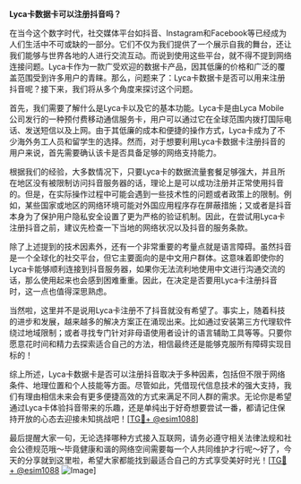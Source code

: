 **Lyca卡数据卡可以注册抖音吗？**

在当今这个数字时代，社交媒体平台如抖音、Instagram和Facebook等已经成为人们生活中不可或缺的一部分。它们不仅为我们提供了一个展示自我的舞台，还让我们能够与世界各地的人进行交流互动。而说到使用这些平台，就不得不提到网络连接问题。Lyca卡作为一款广受欢迎的数据卡产品，因其低廉的价格和广泛的覆盖范围受到许多用户的青睐。那么，问题来了：Lyca卡数据卡是否可以用来注册抖音呢？接下来，我们将从多个角度来探讨这个问题。

首先，我们需要了解什么是Lyca卡以及它的基本功能。Lyca卡是由Lyca Mobile公司发行的一种预付费移动通信服务卡，用户可以通过它在全球范围内拨打国际电话、发送短信以及上网。由于其低廉的成本和便捷的操作方式，Lyca卡成为了不少海外务工人员和留学生的选择。然而，对于想要利用Lyca卡数据卡注册抖音的用户来说，首先需要确认该卡是否具备足够的网络支持能力。

根据我们的经验，大多数情况下，只要Lyca卡的数据流量套餐足够强大，并且所在地区没有被限制访问抖音服务器的话，理论上是可以成功注册并正常使用抖音的。但是，在实际操作过程中可能会遇到一些技术性的问题或者政策上的限制。例如，某些国家或地区的网络环境可能对外国应用程序存在屏蔽措施；又或者是抖音本身为了保护用户隐私安全设置了更为严格的验证机制。因此，在尝试用Lyca卡注册抖音之前，建议先检查一下当地的网络状况以及抖音的服务条款。

除了上述提到的技术因素外，还有一个非常重要的考量点就是语言障碍。虽然抖音是一个全球化的社交平台，但它主要面向的是中文用户群体。这意味着即使你的Lyca卡能够顺利连接到抖音服务器，如果你无法流利地使用中文进行沟通交流的话，那么使用起来也会感到困难重重。因此，在决定是否要用Lyca卡注册抖音时，这一点也值得深思熟虑。

当然啦，这里并不是说用Lyca卡注册不了抖音就没有希望了。事实上，随着科技的进步和发展，越来越多的解决方案正在涌现出来。比如通过安装第三方代理软件绕过地域限制；或者寻找专门针对非母语使用者设计的语言辅助工具等等。只要你愿意花时间和精力去探索适合自己的方法，相信最终还是能够克服所有障碍实现目标的！

综上所述，Lyca卡数据卡是否可以注册抖音取决于多种因素，包括但不限于网络条件、地理位置和个人技能等方面。尽管如此，凭借现代信息技术的强大支持，我们有理由相信未来会有更多便捷高效的方式来满足不同人群的需求。无论你是希望通过Lyca卡体验抖音带来的乐趣，还是单纯出于好奇想要尝试一番，都请记住保持开放的心态去迎接未知挑战吧！[[TG💪+ @esim1088](https://t.me/s/esim1088)]

最后提醒大家一句，无论选择哪种方式接入互联网，请务必遵守相关法律法规和社会公德规范哦～毕竟健康和谐的网络空间需要每一个人共同维护才行呢～好了，今天的分享就到这里啦，希望大家都能找到最适合自己的方式享受美好时光！[[TG💪+ @esim1088](https://t.me/s/esim1088) ![Image](https://i.postimg.cc/4NQfJmqS/Snipaste-2025-05-13-00-14-12.png)]